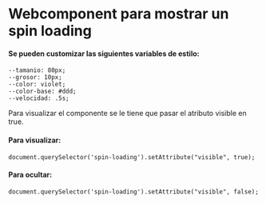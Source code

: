 # Webcomponent para mostrar un spin loading

#### Se pueden customizar las siguientes variables de estilo:
    --tamanio: 80px;
    --grosor: 10px;
    --color: violet;
    --color-base: #ddd;
    --velocidad: .5s;

Para visualizar el componente se le tiene que pasar el atributo visible en true.

#### Para visualizar:
    document.querySelector('spin-loading').setAttribute("visible", true);  

#### Para ocultar:
    document.querySelector('spin-loading').setAttribute("visible", false);  
